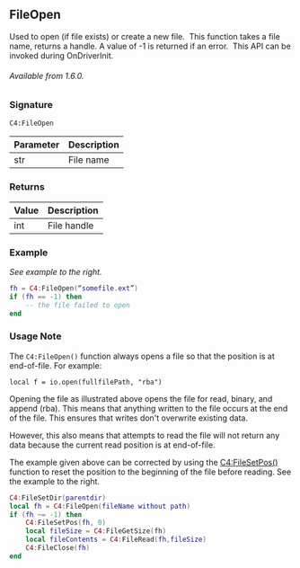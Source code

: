 ## FileOpen

Used to open (if file exists) or create a new file.  This function takes a file name, returns a handle. A value
of -1 is returned if an error.  This API can be invoked during OnDriverInit.

###### Available from 1.6.0.


### Signature

`C4:FileOpen`


| Parameter | Description |
| --- | --- |
| str | File name |


### Returns

| Value | Description |
| --- | --- |
| int | File handle |


### Example

_See example to the right._

```lua
fh = C4:FileOpen(“somefile.ext”)
if (fh == -1) then
	-- the file failed to open
end
```


### Usage Note

The `C4:FileOpen()` function always opens a file so that the position is at end-of-file. For example:

`local f = io.open(fullfilePath, "rba")`

Opening the file as illustrated above opens the file for read, binary, and append (rba). This means that anything written to the file occurs at the end of the file. This ensures that writes don't overwrite existing data.

However, this also means that attempts to read the file will not return any data because the current read position is at end-of-file.

The example given above can be corrected by using the [C4:FileSetPos()][1] function to reset the position to the beginning of the file before reading. See the example to the right.

```lua
C4:FileSetDir(parentdir)
local fh = C4:FileOpen(fileName without path)
if (fh ~= -1) then
    C4:FileSetPos(fh, 0)
    local fileSize = C4:FileGetSize(fh)
    local fileContents = C4:FileRead(fh,fileSize)
    C4:FileClose(fh)
end
```

[1]:	https://snap-one.github.io/docs-driverworks-api/#filesetpos